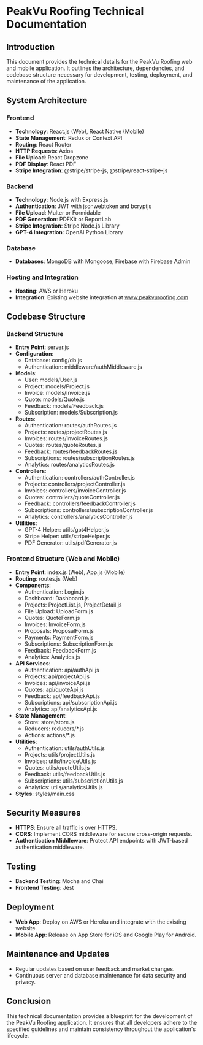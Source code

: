# PeakVu Roofing Technical Documentation

## Introduction
This document provides the technical details for the PeakVu Roofing web and mobile application. It outlines the architecture, dependencies, and codebase structure necessary for development, testing, deployment, and maintenance of the application.

## System Architecture

### Frontend
- **Technology**: React.js (Web), React Native (Mobile)
- **State Management**: Redux or Context API
- **Routing**: React Router
- **HTTP Requests**: Axios
- **File Upload**: React Dropzone
- **PDF Display**: React PDF
- **Stripe Integration**: @stripe/stripe-js, @stripe/react-stripe-js

### Backend
- **Technology**: Node.js with Express.js
- **Authentication**: JWT with jsonwebtoken and bcryptjs
- **File Upload**: Multer or Formidable
- **PDF Generation**: PDFKit or ReportLab
- **Stripe Integration**: Stripe Node.js Library
- **GPT-4 Integration**: OpenAI Python Library

### Database
- **Databases**: MongoDB with Mongoose, Firebase with Firebase Admin

### Hosting and Integration
- **Hosting**: AWS or Heroku
- **Integration**: Existing website integration at www.peakvuroofing.com

## Codebase Structure

### Backend Structure
- **Entry Point**: server.js
- **Configuration**: 
  - Database: config/db.js
  - Authentication: middleware/authMiddleware.js
- **Models**: 
  - User: models/User.js
  - Project: models/Project.js
  - Invoice: models/Invoice.js
  - Quote: models/Quote.js
  - Feedback: models/Feedback.js
  - Subscription: models/Subscription.js
- **Routes**: 
  - Authentication: routes/authRoutes.js
  - Projects: routes/projectRoutes.js
  - Invoices: routes/invoiceRoutes.js
  - Quotes: routes/quoteRoutes.js
  - Feedback: routes/feedbackRoutes.js
  - Subscriptions: routes/subscriptionRoutes.js
  - Analytics: routes/analyticsRoutes.js
- **Controllers**: 
  - Authentication: controllers/authController.js
  - Projects: controllers/projectController.js
  - Invoices: controllers/invoiceController.js
  - Quotes: controllers/quoteController.js
  - Feedback: controllers/feedbackController.js
  - Subscriptions: controllers/subscriptionController.js
  - Analytics: controllers/analyticsController.js
- **Utilities**: 
  - GPT-4 Helper: utils/gpt4Helper.js
  - Stripe Helper: utils/stripeHelper.js
  - PDF Generator: utils/pdfGenerator.js

### Frontend Structure (Web and Mobile)
- **Entry Point**: index.js (Web), App.js (Mobile)
- **Routing**: routes.js (Web)
- **Components**: 
  - Authentication: Login.js
  - Dashboard: Dashboard.js
  - Projects: ProjectList.js, ProjectDetail.js
  - File Upload: UploadForm.js
  - Quotes: QuoteForm.js
  - Invoices: InvoiceForm.js
  - Proposals: ProposalForm.js
  - Payments: PaymentForm.js
  - Subscriptions: SubscriptionForm.js
  - Feedback: FeedbackForm.js
  - Analytics: Analytics.js
- **API Services**: 
  - Authentication: api/authApi.js
  - Projects: api/projectApi.js
  - Invoices: api/invoiceApi.js
  - Quotes: api/quoteApi.js
  - Feedback: api/feedbackApi.js
  - Subscriptions: api/subscriptionApi.js
  - Analytics: api/analyticsApi.js
- **State Management**: 
  - Store: store/store.js
  - Reducers: reducers/*.js
  - Actions: actions/*.js
- **Utilities**: 
  - Authentication: utils/authUtils.js
  - Projects: utils/projectUtils.js
  - Invoices: utils/invoiceUtils.js
  - Quotes: utils/quoteUtils.js
  - Feedback: utils/feedbackUtils.js
  - Subscriptions: utils/subscriptionUtils.js
  - Analytics: utils/analyticsUtils.js
- **Styles**: styles/main.css

## Security Measures
- **HTTPS**: Ensure all traffic is over HTTPS.
- **CORS**: Implement CORS middleware for secure cross-origin requests.
- **Authentication Middleware**: Protect API endpoints with JWT-based authentication middleware.

## Testing
- **Backend Testing**: Mocha and Chai
- **Frontend Testing**: Jest

## Deployment
- **Web App**: Deploy on AWS or Heroku and integrate with the existing website.
- **Mobile App**: Release on App Store for iOS and Google Play for Android.

## Maintenance and Updates
- Regular updates based on user feedback and market changes.
- Continuous server and database maintenance for data security and privacy.

## Conclusion
This technical documentation provides a blueprint for the development of the PeakVu Roofing application. It ensures that all developers adhere to the specified guidelines and maintain consistency throughout the application's lifecycle.